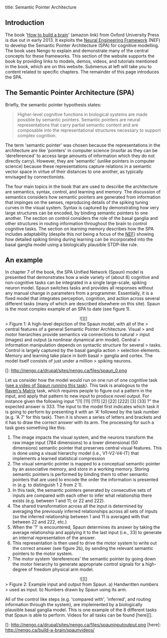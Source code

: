 title: Semantic Pointer Architecture

Introduction
------------

The book '[How to build a brain][]' (amazon link) from Oxford University
Press is due out in early 2013. It exploits the [Neural Engineering
Framework][] (NEF) to develop the Semantic Pointer Architecture (SPA)
for cognitive modelling. The book uses Nengo to explain and demonstrate
many of the central concepts for these frameworks. This section of the
website supports the book by providing links to models, demos, videos,
and tutorials mentioned in the book, which are on this website. Submenus
at left will take you to content related to specific chapters. The
remainder of this page introduces the SPA.

  [How to build a brain]: http://www.amazon.com/How-Build-Brain-Architecture-Architectures/dp/0199794545
  [Neural Engineering Framework]: ../node/5

The Semantic Pointer Architecture (SPA)
---------------------------------------

Briefly, the semantic pointer hypothesis states:

> Higher-level cognitive functions in biological systems are made
> possible by semantic pointers. Semantic pointers are neural
> representations that carry partial semantic content and are composable
> into the representational structures necessary to support complex
> cognition.

The term 'semantic pointer' was chosen because the representations in
the architecture are like 'pointers' in computer science (insofar as
they can be 'dereferenced' to access large amounts of information which
they do not directly carry). However, they are 'semantic' (unlike
pointers in computer science) because these representations capture
relations in a semantic vector space in virtue of their distances to one
another, as typically envisaged by connectionists.

The four main topics in the book that are used to describe the
architecture are semantics, syntax, control, and learning and memory.
The discussion of semantics considers how semantic pointers are
generated from information that impinges on the senses, reproducing
details of the spiking tuning curves in the visual system. Syntax is
captured by demonstrating how very large structures can be encoded, by
binding semantic pointers to one another. The section on control
considers the role of the basal ganglia and other structures in routing
information throughout the brain to control cognitive tasks. The section
on learning memory describes how the SPA includes adaptability (despite
this not being a focus of the [NEF][]) showing how detailed spiking
timing during learning can be incorporated into the basal ganglia model
using a biologically plausible STDP-like rule.

  [NEF]: ../node/5

<a name="example_spaun"></a>

An example
----------

In chapter 7 of the book, the SPA Unified Network (Spaun) model is
presented that demonstrates how a wide variety of (about 8) cognitive
and non-cognitive tasks can be integrated in a single large-scale,
spiking neuron model. Spaun switches tasks and provides all responses
without any manual change in parameters from a programmer. Essentially,
it is a fixed model that integrates perception, cognition, and action
across several different tasks (many of which are described elsewhere on
this site). Spaun is the most complex example of an SPA to date (see
figure 1).

<center>
![][]

</center>
> Figure 1: A high-level depiction of the Spaun model, with all of the
> central features of a general Semantic Pointer Architecture. Visual
> and motor hierarchies provide semantics via connections to natural
> input (images) and output (a nonlinear dynamical arm model). Central
> information manipulation depends on syntactic structure for several
> tasks. Control is largely captured by the basal ganglia action
> selection elements. Memory and learning take place in both basal
> ganglia and cortex. The model itself consists of just under a million
> spiking neurons.

  []: http://nengo.ca/drupal/sites/nengo.ca/files/spaun_0.png

Let us consider how the model would run on one run of one cognitive task
([see a video of Spaun running this task][]). This task is analogous to
the [Raven's Matrix][] task, which requires people to figure out a
pattern in the input, and apply that pattern to new input to produce
novel output. For instance given the following input "[1] [11] [111] [2]
[22] [222] [3] [33] ?" the expected answer is 333. The input to the
model first indicates which task it is going to perform by presenting it
with an 'A' followed by the task number (e.g. 'A 7' for this task). Then
it is shown a series of letters and brackets and it has to draw the
correct answer with its arm. The processing for such a task goes
something like this:

  [see a video of Spaun running this task]: http://nengo.ca/build-a-brain/task7
  [Raven's Matrix]: http://en.wikipedia.org/wiki/Raven's_Progressive_Matrices

1.  The image impacts the visual system, and the neurons transform the
    raw image input (784 dimensions) to a lower dimensional (50
    dimensions) semantic pointer that preserves central visual features.
    This is done using a visual hierarchy model (i.e., V1-V2-V4-IT) that
    implements a learned statistical compression
2.  The visual semantic pointer is mapped to a conceptual semantic
    pointer by an associative memory, and store in a working memory.
    Storing semantic pointers is performed by binding them to other
    semantic pointers that are used to encode the order the information
    is presented in (e.g. to distinguish 1 2 from 2 1).
3.  In this task, the semantic pointers generated by consecutive sets of
    inputs are compared with each other to infer what relationship there
    exists (e.g. between 1 and 11; or 22 and 222).
4.  The shared transformation across all the input is determined by
    averaging the previously inferred relationships across all sets of
    inputs (so the inferred relationship between 1 and 11 is averaged
    with that between 22 and 222, etc.)
5.  When the '?' is encountered, Spaun determines its answer by taking
    the average relationship and applying it to the last input (i.e.,
    33) to generate an internal representation of the answer.
6.  This representation is then used to drive the motor system to write
    out the correct answer (see figure 2b), by sending the relevant
    semantic pointers to the motor system.
7.  The motor system 'dereferences' the semantic pointer by going down
    the motor hierarchy to generate appropriate control signals for a
    high-degree of freedom physical arm model.

<center>
![][]

</center>
> Figure 2: Example input and output from Spaun. a) Handwritten numbers
> used as input. b) Numbers drawn by Spaun using its arm.

All of the control like steps (e.g. 'compared with', 'inferred', and
routing information through the system), are implemented by a
biologically plausible basal ganglia model. This is one example of the 8
different tasks that Spaun is able to perform. Videos for all tasks can
be found [here][].

  []: http://nengo.ca/drupal/sites/nengo.ca/files/spauninputoutput.png
  [here]: http://nengo.ca/build-a-brain/spaunvideos/

